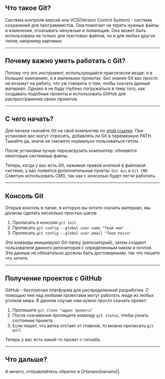 ## Что такое Git?
Система контроля версий или VCS(Version Control System) - система сохранений для программистов. Она помогает не терять нужные файлы и изменения, откатывать ненужные и ломающие. Она может быть использована не только для текстовых файлов, но и для любых других типов, например картинки.

---

## Почему важно уметь работать с Git?
Потому что это инструмент, использующийся практически везде: и в больших компаниях, и в маленьких проектах. Без знания Git вас просто не возьмут на работу, что уж говорить о том, чтобы скачать данный материал. Однако я не буду глубоко погружаться в тему того, как создавать подобные проекты и использовать GitHub для распространения своих проектов.

---

## С чего начать?
Для начала скачайте Git на свой компьютер по [этой ссылке](https://git-scm.com/). При установке вас могут спросить, добавлять ли Git в переменную PATH. Тыкайте да, иначе не сможете нормально пользоваться гитом.

После установки лучше перезагрузить компьютер: обновятся некоторые системные файлы.

Теперь, когда у вас есть Git, нажимая правой кнопкой в файловой системе, у вас появятся дополнительные пункты: `Git Gui` и `Git CMD`. Советую использовать CMD, так как с консолью будет легче работать.

---

## Консоль Git
Открыв консоль в папке, в которую вы хотите скачать материал, мы должны сделать несколько простых шагов:

1) Прописать в консоли `git init`
2) Прописать `git config --global user.name "Твой ник"`
3) Прописать `git config --global user.email "Твоя почта"`

Эти команды инициируют Git-папку (репозиторий), затем создают пользователя данного репозитория с определенным ником и почтой. Эти данные не обязательно должны быть достоверными, так что пишите что хотите.

---

## Получение проектов с GitHub
GitHub - бесплатная платформа для распределенной разработки. С помощью нее над любыми проектами могут работать люди из любых уголков мира. В данном случае нам нужно просто скачать проект:

1) Пропишите `git clone "адрес проекта"`
2) После скачивания пропишите команду `git status`, чтобы узнать состояние проекта
3) Если пишет, что ветка отстает от главной, то можно прописать `git pull`

Теперь у вас есть какой-то проект с гитхаба.

---

## Что дальше?
А ничего, отправляйтесь обратно в [[Начало|начало]].